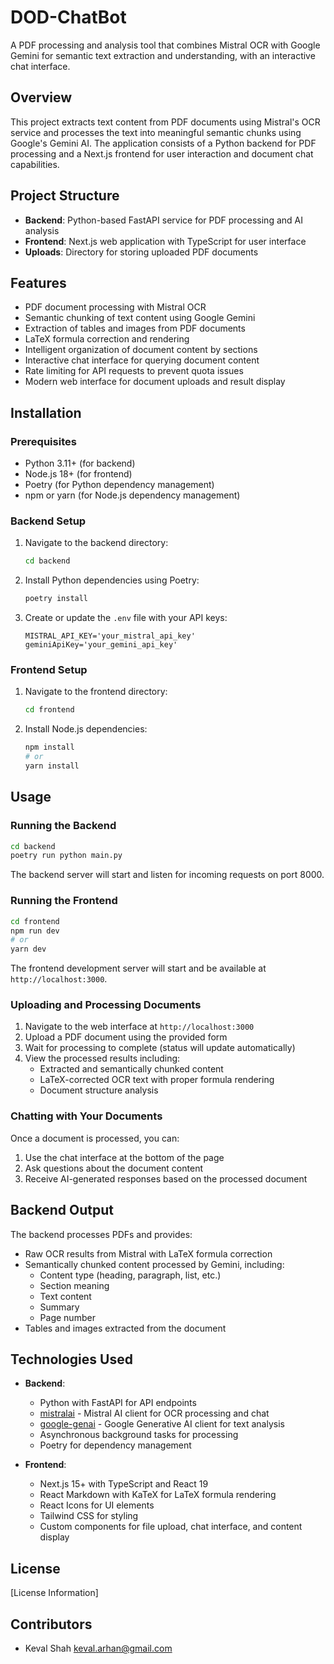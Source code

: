 # DOD-ChatBot

A PDF processing and analysis tool that combines Mistral OCR with Google Gemini for semantic text extraction and understanding, with an interactive chat interface.

## Overview

This project extracts text content from PDF documents using Mistral's OCR service and processes the text into meaningful semantic chunks using Google's Gemini AI. The application consists of a Python backend for PDF processing and a Next.js frontend for user interaction and document chat capabilities.

## Project Structure

- **Backend**: Python-based FastAPI service for PDF processing and AI analysis
- **Frontend**: Next.js web application with TypeScript for user interface
- **Uploads**: Directory for storing uploaded PDF documents

## Features

- PDF document processing with Mistral OCR
- Semantic chunking of text content using Google Gemini
- Extraction of tables and images from PDF documents
- LaTeX formula correction and rendering
- Intelligent organization of document content by sections
- Interactive chat interface for querying document content
- Rate limiting for API requests to prevent quota issues
- Modern web interface for document uploads and result display

## Installation

### Prerequisites

- Python 3.11+ (for backend)
- Node.js 18+ (for frontend)
- Poetry (for Python dependency management)
- npm or yarn (for Node.js dependency management)

### Backend Setup

1. Navigate to the backend directory:
   ```bash
   cd backend
   ```

2. Install Python dependencies using Poetry:
   ```bash
   poetry install
   ```

3. Create or update the `.env` file with your API keys:
   ```
   MISTRAL_API_KEY='your_mistral_api_key'
   geminiApiKey='your_gemini_api_key'
   ```

### Frontend Setup

1. Navigate to the frontend directory:
   ```bash
   cd frontend
   ```

2. Install Node.js dependencies:
   ```bash
   npm install
   # or
   yarn install
   ```

## Usage

### Running the Backend

```bash
cd backend
poetry run python main.py
```

The backend server will start and listen for incoming requests on port 8000.

### Running the Frontend

```bash
cd frontend
npm run dev
# or
yarn dev
```

The frontend development server will start and be available at `http://localhost:3000`.

### Uploading and Processing Documents

1. Navigate to the web interface at `http://localhost:3000`
2. Upload a PDF document using the provided form
3. Wait for processing to complete (status will update automatically)
4. View the processed results including:
   - Extracted and semantically chunked content
   - LaTeX-corrected OCR text with proper formula rendering
   - Document structure analysis

### Chatting with Your Documents

Once a document is processed, you can:

1. Use the chat interface at the bottom of the page
2. Ask questions about the document content
3. Receive AI-generated responses based on the processed document

## Backend Output

The backend processes PDFs and provides:

- Raw OCR results from Mistral with LaTeX formula correction
- Semantically chunked content processed by Gemini, including:
  - Content type (heading, paragraph, list, etc.)
  - Section meaning
  - Text content
  - Summary
  - Page number
- Tables and images extracted from the document

## Technologies Used

- **Backend**:
  - Python with FastAPI for API endpoints
  - [mistralai](https://pypi.org/project/mistralai/) - Mistral AI client for OCR processing and chat
  - [google-genai](https://pypi.org/project/google-genai/) - Google Generative AI client for text analysis
  - Asynchronous background tasks for processing
  - Poetry for dependency management

- **Frontend**:
  - Next.js 15+ with TypeScript and React 19
  - React Markdown with KaTeX for LaTeX formula rendering
  - React Icons for UI elements
  - Tailwind CSS for styling
  - Custom components for file upload, chat interface, and content display

## License

[License Information]

## Contributors

- Keval Shah <keval.arhan@gmail.com>